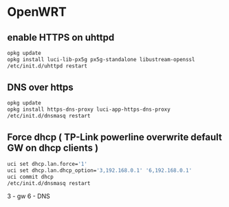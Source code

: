 # OpenWRT

## enable HTTPS on uhttpd

```bash
opkg update
opkg install luci-lib-px5g px5g-standalone libustream-openssl
/etc/init.d/uhttpd restart
```
## DNS over https

```bash
opkg update
opkg install https-dns-proxy luci-app-https-dns-proxy
/etc/init.d/dnsmasq restart
```

## Force dhcp ( TP-Link powerline overwrite default GW on dhcp clients )

```bash
uci set dhcp.lan.force='1'
uci set dhcp.lan.dhcp_option='3,192.168.0.1' '6,192.168.0.1'
uci commit dhcp
/etc/init.d/dnsmasq restart
```

3 - gw
6 - DNS